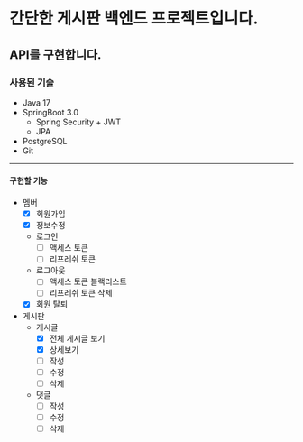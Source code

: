 간단한 게시판 백엔드 프로젝트입니다.
======
API를 구현합니다.
------
### 사용된 기술
* Java 17
* SpringBoot 3.0
    - Spring Security + JWT
    - JPA
* PostgreSQL
* Git
---
#### 구현할 기능
* 멤버
  * [x] 회원가입
  * [x] 정보수정
  * 로그인
    * [ ] 액세스 토큰
    * [ ] 리프레쉬 토큰
  * 로그아웃
    * [ ] 액세스 토큰 블랙리스트
    * [ ] 리프레쉬 토큰 삭제
  * [x] 회원 탈퇴

* 게시판
  * 게시글  
    * [x] 전체 게시글 보기
    * [x] 상세보기
    * [ ] 작성
    * [ ] 수정
    * [ ] 삭제
  * 댓글  
    * [ ] 작성
    * [ ] 수정
    * [ ] 삭제